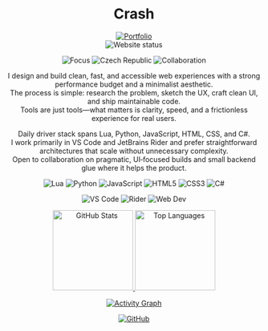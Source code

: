 <h1 align="center">Crash</h1>

<p align="center">
  <a href="https://crsh-dev.eu">
    <img src="https://img.shields.io/badge/Portfolio-crsh--dev.eu-1f6feb?style=for-the-badge&logo=google-chrome&logoColor=white" alt="Portfolio"/>
  </a>
  <br/>
  <img src="https://img.shields.io/website?url=https%3A%2F%2Fcrsh-dev.eu&up_message=online&down_message=offline&up_color=1f6feb&down_color=d73a49&style=for-the-badge&logo=vercel&logoColor=white" alt="Website status"/>
</p>

<p align="center">
  <img src="https://img.shields.io/badge/Focus-Minimal%20%26%20Fast-1f6feb?style=for-the-badge" alt="Focus"/>
  <img src="https://img.shields.io/badge/Based-CZ-1f6feb?style=for-the-badge&logo=google-maps&logoColor=white" alt="Czech Republic"/>
  <img src="https://img.shields.io/badge/Open%20to-Collab-1f6feb?style=for-the-badge&logo=github&logoColor=white" alt="Collaboration"/>
</p>

<!-- Longer blurbs -->
<p align="center">
  I design and build clean, fast, and accessible web experiences with a strong performance budget and a minimalist aesthetic. <br/>
  The process is simple: research the problem, sketch the UX, craft clean UI, and ship maintainable code. <br/>
  Tools are just tools—what matters is clarity, speed, and a frictionless experience for real users.
</p>

<p align="center">
  Daily driver stack spans Lua, Python, JavaScript, HTML, CSS, and C#. <br/>
  I work primarily in VS Code and JetBrains Rider and prefer straightforward architectures that scale without unnecessary complexity. <br/>
  Open to collaboration on pragmatic, UI‑focused builds and small backend glue where it helps the product.
</p>

<!-- Core stack badges -->
<p align="center">
  <img src="https://img.shields.io/badge/Lua-2c2d72?style=for-the-badge&logo=lua&logoColor=white" alt="Lua"/>
  <img src="https://img.shields.io/badge/Python-3776AB?style=for-the-badge&logo=python&logoColor=white" alt="Python"/>
  <img src="https://img.shields.io/badge/JavaScript-323330?style=for-the-badge&logo=javascript&logoColor=F7DF1E" alt="JavaScript"/>
  <img src="https://img.shields.io/badge/HTML5-E34F26?style=for-the-badge&logo=html5&logoColor=white" alt="HTML5"/>
  <img src="https://img.shields.io/badge/CSS3-1572B6?style=for-the-badge&logo=css3&logoColor=white" alt="CSS3"/>
  <img src="https://img.shields.io/badge/C%23-239120?style=for-the-badge&logo=csharp&logoColor=white" alt="C#"/>
</p>

<p align="center">
  <img src="https://img.shields.io/badge/Editor-VS%20Code-007ACC?style=for-the-badge&logo=visualstudiocode&logoColor=white" alt="VS Code"/>
  <img src="https://img.shields.io/badge/Editor-Rider-000000?style=for-the-badge&logo=rider&logoColor=white" alt="Rider"/>
  <img src="https://img.shields.io/badge/Stack-Web%20Dev-1f6feb?style=for-the-badge&logo=vercel&logoColor=white" alt="Web Dev"/>
</p>

<!-- Graphs -->
<p align="center">
  <a href="https://github.com/anuraghazra/github-readme-stats">
    <img height="160" src="https://github-readme-stats.vercel.app/api?username=00Crash&show_icons=true&theme=transparent&hide_border=true" alt="GitHub Stats"/>
  </a>
  <a href="https://github.com/anuraghazra/github-readme-stats">
    <img height="160" src="https://github-readme-stats.vercel.app/api/top-langs/?username=00Crash&layout=compact&theme=transparent&hide_border=true&langs_count=8" alt="Top Languages"/>
  </a>
</p>

<p align="center">
  <a href="https://github.com/Ashutosh00710/github-readme-activity-graph">
    <img src="https://github-readme-activity-graph.vercel.app/graph?username=00Crash&theme=github-compact&bg_color=00000000&color=1f6feb&line=1f6feb&point=1f6feb&hide_border=true&custom_title=Activity%20(Last%2031%20days)" alt="Activity Graph"/>
  </a>
</p>


<!-- Quick links -->
<p align="center">
  <a href="https://github.com/00Crash">
    <img src="https://img.shields.io/badge/GitHub-00Crash-24292e?style=for-the-badge&logo=github&logoColor=white" alt="GitHub"/>
  </a>
</p>
